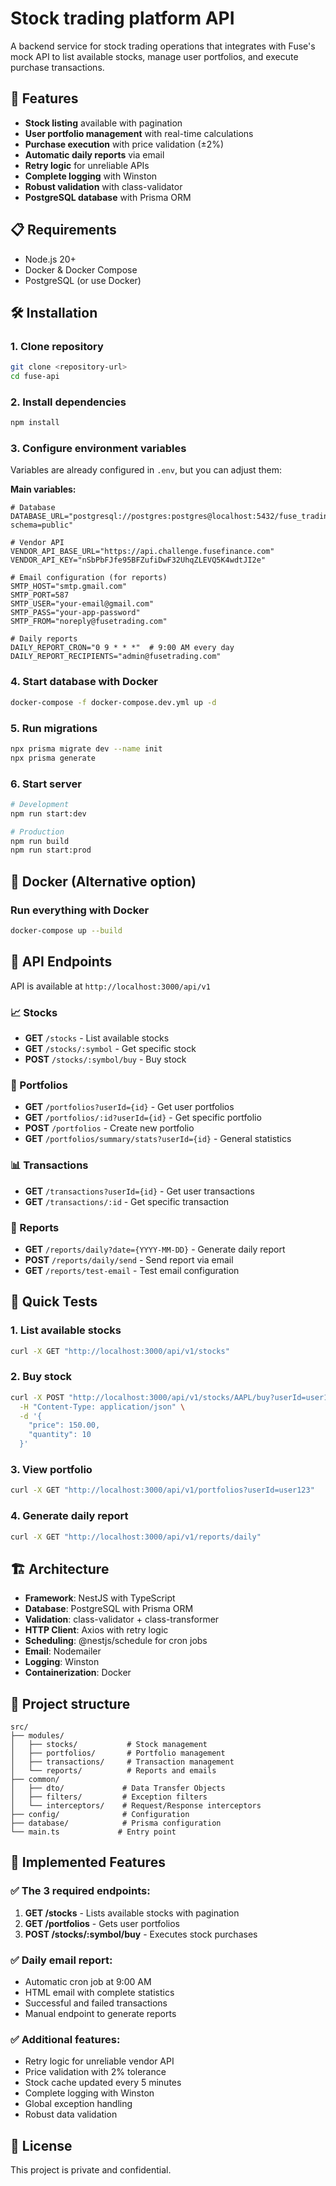 # Stock trading platform API

A backend service for stock trading operations that integrates with Fuse's mock API to list available stocks, manage user portfolios, and execute purchase transactions.

## 🚀 Features

- **Stock listing** available with pagination
- **User portfolio management** with real-time calculations
- **Purchase execution** with price validation (±2%)
- **Automatic daily reports** via email
- **Retry logic** for unreliable APIs
- **Complete logging** with Winston
- **Robust validation** with class-validator
- **PostgreSQL database** with Prisma ORM

## 📋 Requirements

- Node.js 20+ 
- Docker & Docker Compose
- PostgreSQL (or use Docker)

## 🛠️ Installation

### 1. Clone repository
```bash
git clone <repository-url>
cd fuse-api
```

### 2. Install dependencies
```bash
npm install
```

### 3. Configure environment variables
Variables are already configured in `.env`, but you can adjust them:

**Main variables:**
```env
# Database
DATABASE_URL="postgresql://postgres:postgres@localhost:5432/fuse_trading?schema=public"

# Vendor API
VENDOR_API_BASE_URL="https://api.challenge.fusefinance.com"
VENDOR_API_KEY="nSbPbFJfe95BFZufiDwF32UhqZLEVQ5K4wdtJI2e"

# Email configuration (for reports)
SMTP_HOST="smtp.gmail.com"
SMTP_PORT=587
SMTP_USER="your-email@gmail.com"
SMTP_PASS="your-app-password"
SMTP_FROM="noreply@fusetrading.com"

# Daily reports
DAILY_REPORT_CRON="0 9 * * *"  # 9:00 AM every day
DAILY_REPORT_RECIPIENTS="admin@fusetrading.com"
```

### 4. Start database with Docker
```bash
docker-compose -f docker-compose.dev.yml up -d
```

### 5. Run migrations
```bash
npx prisma migrate dev --name init
npx prisma generate
```

### 6. Start server
```bash
# Development
npm run start:dev

# Production
npm run build
npm run start:prod
```

## 🐳 Docker (Alternative option)

### Run everything with Docker
```bash
docker-compose up --build
```

## 📡 API Endpoints

API is available at `http://localhost:3000/api/v1`

### 📈 Stocks
- **GET** `/stocks` - List available stocks
- **GET** `/stocks/:symbol` - Get specific stock  
- **POST** `/stocks/:symbol/buy` - Buy stock

### 💼 Portfolios
- **GET** `/portfolios?userId={id}` - Get user portfolios
- **GET** `/portfolios/:id?userId={id}` - Get specific portfolio
- **POST** `/portfolios` - Create new portfolio
- **GET** `/portfolios/summary/stats?userId={id}` - General statistics

### 📊 Transactions
- **GET** `/transactions?userId={id}` - Get user transactions
- **GET** `/transactions/:id` - Get specific transaction

### 📧 Reports
- **GET** `/reports/daily?date={YYYY-MM-DD}` - Generate daily report
- **POST** `/reports/daily/send` - Send report via email
- **GET** `/reports/test-email` - Test email configuration

## 🧪 Quick Tests

### 1. List available stocks
```bash
curl -X GET "http://localhost:3000/api/v1/stocks"
```

### 2. Buy stock
```bash
curl -X POST "http://localhost:3000/api/v1/stocks/AAPL/buy?userId=user123" \
  -H "Content-Type: application/json" \
  -d '{
    "price": 150.00,
    "quantity": 10
  }'
```

### 3. View portfolio
```bash
curl -X GET "http://localhost:3000/api/v1/portfolios?userId=user123"
```

### 4. Generate daily report
```bash
curl -X GET "http://localhost:3000/api/v1/reports/daily"
```

## 🏗️ Architecture

- **Framework**: NestJS with TypeScript
- **Database**: PostgreSQL with Prisma ORM
- **Validation**: class-validator + class-transformer
- **HTTP Client**: Axios with retry logic
- **Scheduling**: @nestjs/schedule for cron jobs
- **Email**: Nodemailer
- **Logging**: Winston
- **Containerization**: Docker

## 📁 Project structure

```
src/
├── modules/
│   ├── stocks/           # Stock management
│   ├── portfolios/       # Portfolio management
│   ├── transactions/     # Transaction management
│   └── reports/          # Reports and emails
├── common/
│   ├── dto/             # Data Transfer Objects
│   ├── filters/         # Exception filters
│   └── interceptors/    # Request/Response interceptors
├── config/              # Configuration
├── database/            # Prisma configuration
└── main.ts             # Entry point
```

## 🚀 Implemented Features

### ✅ The 3 required endpoints:
1. **GET /stocks** - Lists available stocks with pagination
2. **GET /portfolios** - Gets user portfolios 
3. **POST /stocks/:symbol/buy** - Executes stock purchases

### ✅ Daily email report:
- Automatic cron job at 9:00 AM
- HTML email with complete statistics
- Successful and failed transactions
- Manual endpoint to generate reports

### ✅ Additional features:
- Retry logic for unreliable vendor API
- Price validation with 2% tolerance
- Stock cache updated every 5 minutes
- Complete logging with Winston
- Global exception handling
- Robust data validation

## 📄 License

This project is private and confidential.
